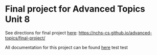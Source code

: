# Final project for Advanced Topics Unit 8

See directions for final project [here](https://nchs-cs.github.io/advanced-topics/final-project/): https://nchs-cs.github.io/advanced-topics/final-project/

All documentation for this project can be found [here](doc/README.md)
test
test